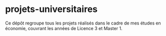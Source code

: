 # projets-universitaires
Ce dépôt regroupe tous les projets réalisés dans le cadre de mes études en économie, couvrant les années de Licence 3 et Master 1.
